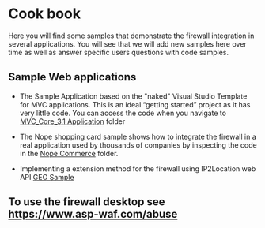 # Cook book
Here you will find some samples that demonstrate the firewall integration in several applications. You will see that we will add new samples here over time as well as answer specific users questions with code samples. 

## Sample Web applications
- The Sample Application based on the "naked" Visual Studio Template for MVC applications. This is an ideal “getting started” project as it has very little code. You can access the code when you navigate to 
 [MVC_Core_3.1 Application](https://github.com/ASP-WAF/FireWall/tree/master/Samples/MVC_Core_31_Application/MVC_Core_31_Application) folder

- The Nope shopping card sample shows how to integrate the firewall in a real application used by thousands of companies by inspecting the code in the [Nope Commerce](https://github.com/ASP-WAF/FireWall/tree/master/Samples/NopeCommerce) folder. 
- Implementing a extension method for the firewall using IP2Location web API [GEO Sample](https://github.com/ASP-WAF/FireWall/tree/master/Samples/IGeoFactory%20implementation)

## To use the firewall desktop see https://www.asp-waf.com/abuse

